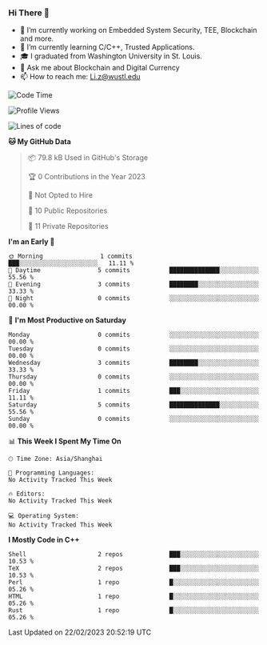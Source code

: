 ### Hi There 👋

<!--
**G0o9leA1/G0o9leA1** is a ✨ _special_ ✨ repository because its `README.md` (this file) appears on your GitHub profile.

Here are some ideas to get you started:
-->
- 🔭 I’m currently working on Embedded System Security, TEE, Blockchain and more.
- 🌱 I’m currently learning C/C++, Trusted Applications.
- 🎓 I graduated from Washington University in St. Louis.
- 💬 Ask me about Blockchain and Digital Currency
- 📫 How to reach me: Li.z@wustl.edu

<!--START_SECTION:waka-->
![Code Time](http://img.shields.io/badge/Code%20Time-42%20hrs%2039%20mins-blue)

![Profile Views](http://img.shields.io/badge/Profile%20Views-0-blue)

![Lines of code](https://img.shields.io/badge/From%20Hello%20World%20I%27ve%20Written-55.7%20thousand%20lines%20of%20code-blue)

**🐱 My GitHub Data** 

> 📦 79.8 kB Used in GitHub's Storage 
 > 
> 🏆 0 Contributions in the Year 2023
 > 
> 🚫 Not Opted to Hire
 > 
> 📜 10 Public Repositories 
 > 
> 🔑 11 Private Repositories 
 > 
**I'm an Early 🐤** 

```text
🌞 Morning                1 commits           ███░░░░░░░░░░░░░░░░░░░░░░   11.11 % 
🌆 Daytime                5 commits           ██████████████░░░░░░░░░░░   55.56 % 
🌃 Evening                3 commits           ████████░░░░░░░░░░░░░░░░░   33.33 % 
🌙 Night                  0 commits           ░░░░░░░░░░░░░░░░░░░░░░░░░   00.00 % 
```
📅 **I'm Most Productive on Saturday** 

```text
Monday                   0 commits           ░░░░░░░░░░░░░░░░░░░░░░░░░   00.00 % 
Tuesday                  0 commits           ░░░░░░░░░░░░░░░░░░░░░░░░░   00.00 % 
Wednesday                3 commits           ████████░░░░░░░░░░░░░░░░░   33.33 % 
Thursday                 0 commits           ░░░░░░░░░░░░░░░░░░░░░░░░░   00.00 % 
Friday                   1 commits           ███░░░░░░░░░░░░░░░░░░░░░░   11.11 % 
Saturday                 5 commits           ██████████████░░░░░░░░░░░   55.56 % 
Sunday                   0 commits           ░░░░░░░░░░░░░░░░░░░░░░░░░   00.00 % 
```


📊 **This Week I Spent My Time On** 

```text
🕑︎ Time Zone: Asia/Shanghai

💬 Programming Languages: 
No Activity Tracked This Week

🔥 Editors: 
No Activity Tracked This Week

💻 Operating System: 
No Activity Tracked This Week
```

**I Mostly Code in C++** 

```text
Shell                    2 repos             ███░░░░░░░░░░░░░░░░░░░░░░   10.53 % 
TeX                      2 repos             ███░░░░░░░░░░░░░░░░░░░░░░   10.53 % 
Perl                     1 repo              █░░░░░░░░░░░░░░░░░░░░░░░░   05.26 % 
HTML                     1 repo              █░░░░░░░░░░░░░░░░░░░░░░░░   05.26 % 
Rust                     1 repo              █░░░░░░░░░░░░░░░░░░░░░░░░   05.26 % 
```




 Last Updated on 22/02/2023 20:52:19 UTC
<!--END_SECTION:waka-->
